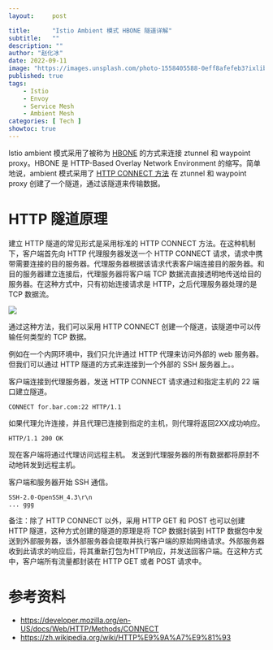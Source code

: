 ```yaml
---
layout:     post

title:      "Istio Ambient 模式 HBONE 隧道详解"
subtitle:   ""
description: ""
author: "赵化冰"
date: 2022-09-11
image: "https://images.unsplash.com/photo-1558405588-0eff8afefeb3?ixlib=rb-1.2.1&ixid=MnwxMjA3fDB8MHxwaG90by1wYWdlfHx8fGVufDB8fHx8&auto=format&fit=crop&w=2662&q=80"
published: true
tags:
    - Istio
    - Envoy
    - Service Mesh
    - Ambient Mesh
categories: [ Tech ]
showtoc: true
---
```


Istio ambient 模式采用了被称为 [HBONE](https://www.zhaohuabing.com/post/2022-09-08-introducing-ambient-mesh/#%E6%9E%84%E5%BB%BA%E4%B8%80%E4%B8%AA-ambient-mesh) 的方式来连接 ztunnel 和 waypoint proxy。HBONE 是 HTTP-Based Overlay Network Environment 的缩写。简单地说，ambient 模式采用了 [HTTP CONNECT 方法](https://developer.mozilla.org/en-US/docs/Web/HTTP/Methods/CONNECT) 在 ztunnel 和 waypoint proxy 创建了一个隧道，通过该隧道来传输数据。

# HTTP 隧道原理

建立 HTTP 隧道的常见形式是采用标准的 HTTP CONNECT 方法。在这种机制下，客户端首先向 HTTP 代理服务器发送一个 HTTP CONNECT 请求，请求中携带需要连接的目的服务器。代理服务器根据该请求代表客户端连接目的服务器。和目的服务器建立连接后，代理服务器将客户端 TCP 数据流直接透明地传送给目的服务器。在这种方式中，只有初始连接请求是 HTTP，之后代理服务器处理的是 TCP 数据流。

![](/img/2022-09-11-ambient-hbone/http-tunnel.svg)

通过这种方法，我们可以采用 HTTP CONNECT 创建一个隧道，该隧道中可以传输任何类型的 TCP 数据。

例如在一个内网环境中，我们只允许通过 HTTP 代理来访问外部的 web 服务器。但我们可以通过 HTTP 隧道的方式来连接到一个外部的 SSH 服务器上。。

客户端连接到代理服务器，发送 HTTP CONNECT 请求通过和指定主机的 22 端口建立隧道。 

```
CONNECT for.bar.com:22 HTTP/1.1
```

如果代理允许连接，并且代理已连接到指定的主机，则代理将返回2XX成功响应。

```
HTTP/1.1 200 OK
```

现在客户端将通过代理访问远程主机。 发送到代理服务器的所有数据都将原封不动地转发到远程主机。

客户端和服务器开始 SSH 通信。

```
SSH-2.0-OpenSSH_4.3\r\n
... ggg
```

备注：除了 HTTP CONNECT 以外，采用 HTTP GET 和 POST 也可以创建 HTTP 隧道，这种方式创建的隧道的原理是将 TCP 数据封装到 HTTP 数据包中发送到外部服务器，该外部服务器会提取并执行客户端的原始网络请求。外部服务器收到此请求的响应后，将其重新打包为HTTP响应，并发送回客户端。在这种方式中，客户端所有流量都封装在 HTTP GET 或者 POST 请求中。

# 参考资料

* https://developer.mozilla.org/en-US/docs/Web/HTTP/Methods/CONNECT
* https://zh.wikipedia.org/wiki/HTTP%E9%9A%A7%E9%81%93











